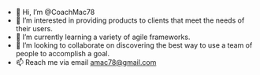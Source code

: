 - 👋 Hi, I’m @CoachMac78
- 👀 I’m interested in providing products to clients that meet the needs of their users.
- 🌱 I’m currently learning a variety of agile frameworks.
- 💞️ I’m looking to collaborate on discovering the best way to use a team of people to accomplish a goal.
- 📫 Reach me via email amac78@gmail.com

<!---
CoachMac78/CoachMac78 is a ✨ special ✨ repository because its `README.md` (this file) appears on your GitHub profile.
You can click the Preview link to take a look at your changes.
--->
